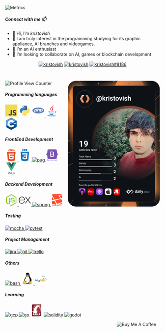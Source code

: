 
![Metrics](https://metrics.lecoq.io/kristovish?template=classic&base.hireable=true&isocalendar=1&languages=1&achievements=1&introduction=1&base.indepth=false&base.hireable=true&isocalendar.duration=half-year&languages.limit=8&languages.threshold=0%25&languages.other=false&languages.colors=github&languages.sections=most-used&languages.indepth=false&languages.analysis.timeout=15&languages.categories=markup%2C%20programming&languages.recent.categories=markup%2C%20programming&languages.recent.load=300&languages.recent.days=14&achievements.threshold=C&achievements.secrets=true&achievements.display=compact&achievements.limit=0&introduction.title=true&config.timezone=America%2FSantiago&config.display=columns)








##### Connect with me 📫

- 👋 Hi, I’m <i>kristovish</i>
- 👀 I am truly interest in the programming studying for its graphic appliance, AI branches and videogames.
- 🤖 I’m an AI enthusiast
- 💞️ I’m looking to collaborate on AI, games or blockchain development

<p align="center">
<a href="https://twitter.com/kristovish" target="blank"><img align="center" src="https://raw.githubusercontent.com/rahuldkjain/github-profile-readme-generator/master/src/images/icons/Social/twitter.svg" alt="kristovish" height="30" width="40" /></a>
<a href="https://linkedin.com/in/kristovish" target="blank"><img align="center" src="https://cdn.jsdelivr.net/gh/devicons/devicon/icons/linkedin/linkedin-plain.svg" alt="kristovish" height="30" width="40" /></a>
<a href="https://discord.gg/kristovish#8186" target="blank"><img align="center" src="https://www.svgrepo.com/show/343548/discord-communication-interaction-message-network.svg" alt="kristovish#8186" height="30" width="40" /></a>
</p>


<br>

<div align="left">


<a href="https://app.daily.dev/kristovish" target="_blank">
    <img
      width="300"
      align="right"
      src="https://raw.githubusercontent.com/kristovish/kristovish/devcard/devcard.svg"
    />
  </a>
  

![Profile View Counter](https://komarev.com/ghpvc/?username=kristovish)

##### Programming languages


<p align="left">
 <a href="https://developer.mozilla.org/en-US/docs/Web/JavaScript" target="_blank" rel="noreferrer"> <img src="https://raw.githubusercontent.com/devicons/devicon/master/icons/javascript/javascript-original.svg" alt="javascript" width="40" height="40"/> </a>
    <a href="https://www.python.org" target="_blank" rel="noreferrer"> <img src="https://raw.githubusercontent.com/devicons/devicon/master/icons/python/python-original.svg" alt="python" width="40" height="40"/> </a>
  <a href="https://www.php.net" target="_blank" rel="noreferrer"> <img src="https://raw.githubusercontent.com/devicons/devicon/master/icons/php/php-plain.svg" alt="php" width="40" height="40"/> </a>
     <a href="https://www.java.com" target="_blank" rel="noreferrer"> <img src="https://raw.githubusercontent.com/devicons/devicon/master/icons/java/java-original.svg" alt="java" width="40" height="40"/> </a>
  <a href="https://www.w3schools.com/cpp/" target="_blank" rel="noreferrer"> <img src="https://raw.githubusercontent.com/devicons/devicon/master/icons/cplusplus/cplusplus-original.svg" alt="cplusplus" width="40" height="40"/> </a>

</p>


##### FrontEnd Development

<p align="left">
  <a href="https://www.w3.org/html/" target="_blank" rel="noreferrer"> <img src="https://raw.githubusercontent.com/devicons/devicon/master/icons/html5/html5-plain-wordmark.svg" alt="html5" width="40" height="40"/> </a> 
  <a href="https://www.w3schools.com/css/" target="_blank" rel="noreferrer"> <img src="https://raw.githubusercontent.com/devicons/devicon/master/icons/css3/css3-plain-wordmark.svg" alt="css3" width="40" height="40"/> </a> 
   <a href="https://pugjs.org" target="_blank" rel="noreferrer"> <img src="https://cdn.worldvectorlogo.com/logos/pug.svg" alt="pug" width="40" height="40"/> </a> 
   <a href="https://getbootstrap.com" target="_blank" rel="noreferrer"> <img src="https://raw.githubusercontent.com/devicons/devicon/master/icons/bootstrap/bootstrap-plain-wordmark.svg" alt="bootstrap" width="40" height="40"/> </a> 
  <a href="https://vuejs.org/" target="_blank" rel="noreferrer"> <img src="https://raw.githubusercontent.com/devicons/devicon/master/icons/vuejs/vuejs-original-wordmark.svg" alt="vuejs" width="40" height="40"/> </a> 

</p>



##### Backend Development
<p align="left"> 
  <a href="https://nodejs.org" target="_blank" rel="noreferrer"> <img src="https://raw.githubusercontent.com/devicons/devicon/master/icons/nodejs/nodejs-plain.svg" alt="nodejs" width="40" height="40"/> </a> 
  <a href="https://expressjs.com" target="_blank" rel="noreferrer"> <img src="https://raw.githubusercontent.com/devicons/devicon/master/icons/express/express-original.svg" alt="express" width="40" height="40"/> </a>  
  <a href="https://spring.io/" target="_blank" rel="noreferrer"> <img src="https://www.vectorlogo.zone/logos/springio/springio-icon.svg" alt="spring" width="40" height="40"/> </a>
<a href="https://laravel.com/" target="_blank" rel="noreferrer"> <img src="https://raw.githubusercontent.com/devicons/devicon/master/icons/laravel/laravel-plain-wordmark.svg" alt="laravel" width="40" height="40"/> </a>
</p>

##### Testing

<p align="left"> <a href="https://mochajs.org" target="_blank" rel="noreferrer"> <img src="https://www.vectorlogo.zone/logos/mochajs/mochajs-icon.svg" alt="mocha" width="40" height="40"/> </a>
 <a href="https://docs.pytest.org/en/7.1.x/" target="_blank" rel="noreferrer"> <img src="https://cdn.jsdelivr.net/gh/devicons/devicon/icons/pytest/pytest-original-wordmark.svg" alt="pytest" width="40" height="40"/> </a>
</p>



##### Project Managament

<p align="left">
 <a href="https://www.atlassian.com/software/jira" target="_blank" rel="noreferrer"> <img src="https://cdn.jsdelivr.net/gh/devicons/devicon/icons/jira/jira-original-wordmark.svg" alt="jira" width="40" height="40"/> </a> 
   <a href="https://git-scm.com/" target="_blank" rel="noreferrer"> <img src="https://www.vectorlogo.zone/logos/git-scm/git-scm-icon.svg" alt="git" width="40" height="40"/> </a>
 <a href="https://www.trello.com" target="_blank" rel="noreferrer"> <img src="https://cdn.jsdelivr.net/gh/devicons/devicon/icons/trello/trello-plain-wordmark.svg" alt="trello" width="40" height="40"/> </a> 
 </p>





##### Others
<p align="left"> 
 <a href="https://www.gnu.org/software/bash/" target="_blank" rel="noreferrer"> <img src="https://www.svgrepo.com/show/306105/gnubash.svg" alt="bash" width="50" height="50"/> </a>
  <a href="https://www.linux.org/" target="_blank" rel="noreferrer"> <img src="https://raw.githubusercontent.com/devicons/devicon/master/icons/linux/linux-original.svg" alt="linux" width="40" height="40"/> </a> 
 <a href="https://www.mysql.com/" target="_blank" rel="noreferrer"> <img src="https://raw.githubusercontent.com/devicons/devicon/master/icons/mysql/mysql-original-wordmark.svg" alt="mysql" width="40" height="40"/> </a> 
</p>



##### Learning

<p align="left"> 
  <a href="https://cloud.google.com" target="_blank" rel="noreferrer"> <img src="https://www.vectorlogo.zone/logos/google_cloud/google_cloud-icon.svg" alt="gcp" width="40" height="40"/> </a> 
  <a href="https://golang.org" target="_blank" rel="noreferrer"> <img src="https://cdn.jsdelivr.net/gh/devicons/devicon/icons/go/go-original-wordmark.svg" alt="go" width="40" height="40"/> </a>
    <a href="https://rubyonrails.org" target="_blank" rel="noreferrer"> <img src="https://raw.githubusercontent.com/devicons/devicon/master/icons/rails/rails-original-wordmark.svg" alt="rails" width="40" height="40"/> </a>
  <a href="https://docs.soliditylang.org/en/v0.8.15/" target="_blank" rel="noreferrer"> <img src="https://cdn.jsdelivr.net/gh/devicons/devicon/icons/solidity/solidity-original.svg" alt="solidity" width="40" height="40"/> </a> 
  <a href="https://godotengine.org//" target="_blank" rel="noreferrer"> <img src="https://cdn.jsdelivr.net/gh/devicons/devicon/icons/godot/godot-original-wordmark.svg" alt="godot" width="40" height="40"/> </a> 

</p>

<a href="https://www.buymeacoffee.com/kristovish" target="_blank">
    <img 
        align="right" 
        src="https://cdn.buymeacoffee.com/buttons/v2/default-blue.png"
        alt="Buy Me A Coffee" style="width: 140px !important;" 
        />
      </a>


</div>






